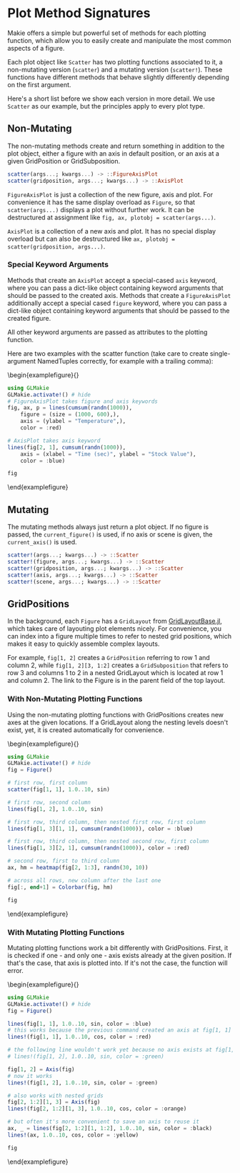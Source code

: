 # Plot Method Signatures

Makie offers a simple but powerful set of methods for each plotting function, which allow you to easily create and manipulate the most common aspects of a figure.

Each plot object like `Scatter` has two plotting functions associated to it, a non-mutating version (`scatter`) and a mutating version (`scatter!`).
These functions have different methods that behave slightly differently depending on the first argument.

Here's a short list before we show each version in more detail.
We use `Scatter` as our example, but the principles apply to every plot type.

## Non-Mutating

The non-mutating methods create and return something in addition to the plot object, either a figure with an axis in default position, or an axis at a given GridPosition or GridSubposition.

```julia
scatter(args...; kwargs...) -> ::FigureAxisPlot
scatter(gridposition, args...; kwargs...) -> ::AxisPlot
```

`FigureAxisPlot` is just a collection of the new figure, axis and plot.
For convenience it has the same display overload as `Figure`, so that `scatter(args...)` displays a plot without further work.
It can be destructured at assignment like `fig, ax, plotobj = scatter(args...)`.

`AxisPlot` is a collection of a new axis and plot.
It has no special display overload but can also be destructured like `ax, plotobj = scatter(gridposition, args...)`.

### Special Keyword Arguments

Methods that create an `AxisPlot` accept a special-cased `axis` keyword, where you can pass a dict-like object containing keyword arguments that should be passed to the created axis.
Methods that create a `FigureAxisPlot` additionally accept a special cased `figure` keyword, where you can pass a dict-like object containing keyword arguments that should be passed to the created figure.

All other keyword arguments are passed as attributes to the plotting function.

Here are two examples with the scatter function (take care to create single-argument NamedTuples correctly, for example with a trailing comma):

\begin{examplefigure}{}
```julia
using GLMakie
GLMakie.activate!() # hide
# FigureAxisPlot takes figure and axis keywords
fig, ax, p = lines(cumsum(randn(1000)),
    figure = (size = (1000, 600),),
    axis = (ylabel = "Temperature",),
    color = :red)

# AxisPlot takes axis keyword
lines(fig[2, 1], cumsum(randn(1000)),
    axis = (xlabel = "Time (sec)", ylabel = "Stock Value"),
    color = :blue)

fig
```
\end{examplefigure}

## Mutating

The mutating methods always just return a plot object.
If no figure is passed, the `current_figure()` is used, if no axis or scene is given, the `current_axis()` is used.

```julia
scatter!(args...; kwargs...) -> ::Scatter
scatter!(figure, args...; kwargs...) -> ::Scatter
scatter!(gridposition, args...; kwargs...) -> ::Scatter
scatter!(axis, args...; kwargs...) -> ::Scatter
scatter!(scene, args...; kwargs...) -> ::Scatter
```

## GridPositions

In the background, each `Figure` has a `GridLayout` from [GridLayoutBase.jl](https://github.com/jkrumbiegel/GridLayoutBase.jl), which takes care of layouting plot elements nicely.
For convenience, you can index into a figure multiple times to refer to nested grid positions, which makes it easy to quickly assemble complex layouts.

For example, `fig[1, 2]` creates a `GridPosition` referring to row 1 and column 2, while `fig[1, 2][3, 1:2]` creates a `GridSubposition` that refers to row 3 and columns 1 to 2 in a nested GridLayout which is located at row 1 and column 2.
The link to the Figure is in the parent field of the top layout.

### With Non-Mutating Plotting Functions

Using the non-mutating plotting functions with GridPositions creates new axes at the given locations.
If a GridLayout along the nesting levels doesn't exist, yet, it is created automatically for convenience.

\begin{examplefigure}{}
```julia
using GLMakie
GLMakie.activate!() # hide
fig = Figure()

# first row, first column
scatter(fig[1, 1], 1.0..10, sin)

# first row, second column
lines(fig[1, 2], 1.0..10, sin)

# first row, third column, then nested first row, first column
lines(fig[1, 3][1, 1], cumsum(randn(1000)), color = :blue)

# first row, third column, then nested second row, first column
lines(fig[1, 3][2, 1], cumsum(randn(1000)), color = :red)

# second row, first to third column
ax, hm = heatmap(fig[2, 1:3], randn(30, 10))

# across all rows, new column after the last one
fig[:, end+1] = Colorbar(fig, hm)

fig
```
\end{examplefigure}

### With Mutating Plotting Functions

Mutating plotting functions work a bit differently with GridPositions.
First, it is checked if one - and only one - axis exists already at the given position.
If that's the case, that axis is plotted into.
If it's not the case, the function will error.

\begin{examplefigure}{}
```julia
using GLMakie
GLMakie.activate!() # hide
fig = Figure()

lines(fig[1, 1], 1.0..10, sin, color = :blue)
# this works because the previous command created an axis at fig[1, 1]
lines!(fig[1, 1], 1.0..10, cos, color = :red)

# the following line wouldn't work yet because no axis exists at fig[1, 2]
# lines!(fig[1, 2], 1.0..10, sin, color = :green)

fig[1, 2] = Axis(fig)
# now it works
lines!(fig[1, 2], 1.0..10, sin, color = :green)

# also works with nested grids
fig[2, 1:2][1, 3] = Axis(fig)
lines!(fig[2, 1:2][1, 3], 1.0..10, cos, color = :orange)

# but often it's more convenient to save an axis to reuse it
ax, _ = lines(fig[2, 1:2][1, 1:2], 1.0..10, sin, color = :black)
lines!(ax, 1.0..10, cos, color = :yellow)

fig
```
\end{examplefigure}
